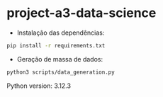 # project-a3-data-science

- Instalação das dependências:

```sh
pip install -r requirements.txt
```

- Geração de massa de dados:

```sh
python3 scripts/data_generation.py
```

Python version: 3.12.3
